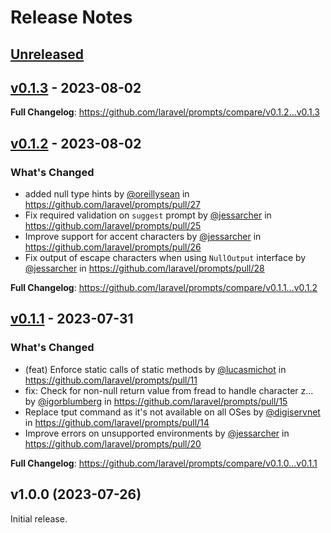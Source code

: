 # Release Notes

## [Unreleased](https://github.com/laravel/package-template/compare/v0.1.3...main)

## [v0.1.3](https://github.com/laravel/package-template/compare/v0.1.2...v0.1.3) - 2023-08-02

**Full Changelog**: https://github.com/laravel/prompts/compare/v0.1.2...v0.1.3

## [v0.1.2](https://github.com/laravel/package-template/compare/v0.1.1...v0.1.2) - 2023-08-02

### What's Changed

- added null type hints by [@oreillysean](https://github.com/oreillysean) in https://github.com/laravel/prompts/pull/27
- Fix required validation on `suggest` prompt by [@jessarcher](https://github.com/jessarcher) in https://github.com/laravel/prompts/pull/25
- Improve support for accent characters by [@jessarcher](https://github.com/jessarcher) in https://github.com/laravel/prompts/pull/26
- Fix output of escape characters when using `NullOutput` interface by [@jessarcher](https://github.com/jessarcher) in https://github.com/laravel/prompts/pull/28

**Full Changelog**: https://github.com/laravel/prompts/compare/v0.1.1...v0.1.2

## [v0.1.1](https://github.com/laravel/package-template/compare/v1.0.0...v0.1.1) - 2023-07-31

### What's Changed

- (feat) Enforce static calls of static methods by [@lucasmichot](https://github.com/lucasmichot) in https://github.com/laravel/prompts/pull/11
- fix: Check for non-null return value from fread to handle character z… by [@igorblumberg](https://github.com/igorblumberg) in https://github.com/laravel/prompts/pull/15
- Replace tput command as it's not available on all OSes by [@digiservnet](https://github.com/digiservnet) in https://github.com/laravel/prompts/pull/14
- Improve errors on unsupported environments by [@jessarcher](https://github.com/jessarcher) in https://github.com/laravel/prompts/pull/20

**Full Changelog**: https://github.com/laravel/prompts/compare/v0.1.0...v0.1.1

## v1.0.0 (2023-07-26)

Initial release.
